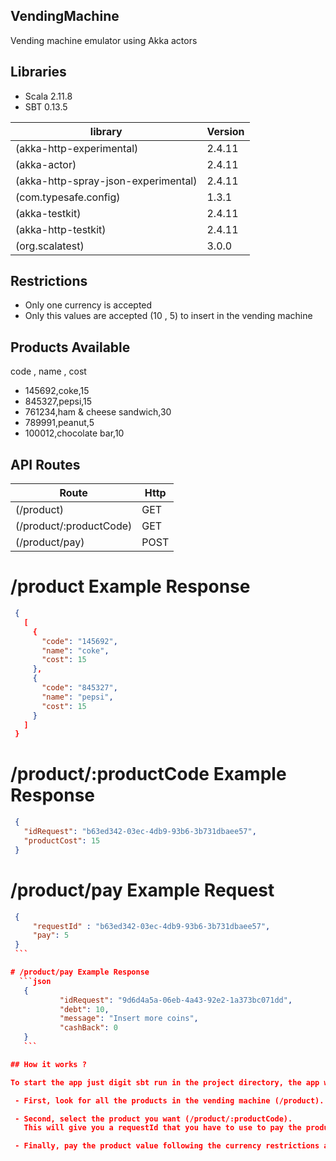 ## VendingMachine
Vending machine emulator using Akka actors



## Libraries

* Scala 2.11.8
* SBT 0.13.5

|   library        |   Version         |
|   -------------    |   -------------   |
|   (akka-http-experimental)                                                    |   2.4.11 |
|   (akka-actor)                                                                |   2.4.11 |
|   (akka-http-spray-json-experimental)                                         |   2.4.11 |
|   (com.typesafe.config)                                                       |   1.3.1  |
|   (akka-testkit)                                                              |   2.4.11 |
|   (akka-http-testkit)                                                         |   2.4.11 |
|   (org.scalatest)                                                             |   3.0.0  |


## Restrictions

  - Only one currency is accepted
  - Only this values are accepted (10 , 5) to insert in the vending machine

## Products Available

code , name , cost

 - 145692,coke,15
 - 845327,pepsi,15
 - 761234,ham & cheese sandwich,30
 - 789991,peanut,5
 - 100012,chocolate bar,10

## API Routes

 |   Route            |   Http         |
 |   -------------    |   -------------|
 |   (/product)                                                                  |    GET   |
 |   (/product/:productCode)                                                     |    GET   |
 |   (/product/pay)                                                              |    POST  |

# /product Example Response
```json
 {
   [
     {
       "code": "145692",
       "name": "coke",
       "cost": 15
     },
     {
       "code": "845327",
       "name": "pepsi",
       "cost": 15
     }
   ]
 }
 ```

# /product/:productCode Example Response
 ```json
  {
    "idRequest": "b63ed342-03ec-4db9-93b6-3b731dbaee57",
    "productCost": 15
  }
  ```

# /product/pay Example Request
   ```json
    {
      	"requestId" : "b63ed342-03ec-4db9-93b6-3b731dbaee57",
      	"pay": 5
    }
    ```

# /product/pay Example Response
     ```json
      {
              "idRequest": "9d6d4a5a-06eb-4a43-92e2-1a373bc071dd",
              "debt": 10,
              "message": "Insert more coins",
              "cashBack": 0
      }
      ```

## How it works ?

 To start the app just digit sbt run in the project directory, the app will run in 0.0.0.0:8080

    - First, look for all the products in the vending machine (/product).

    - Second, select the product you want (/product/:productCode).
      This will give you a requestId that you have to use to pay the product.

    - Finally, pay the product value following the currency restrictions and using the requestId (/product/pay)





